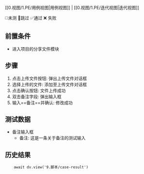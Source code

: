 [[0.视图/1.PE/用例视图|用例视图]] | [[0.视图/1.PE/迭代视图|迭代视图]]

 ◻️未测    🚫跳过     ✅通过    ❌ 失败
## 前置条件

- 进入项目的分享文件模块

## 步骤

1. 点击上传文件按钮: 弹出上传文件对话框
2. 选择上传的文件: 添加至上传文件对话框
3. 点击确认按钮: 文件上传成功
4. 双击备注字段: 弹出输入框
5. 输入==备注==并确认: 修改成功

## 测试数据

- 备注输入框
	- 备注: 这是一条关于备注的测试输入

## 历史结果

```dataviewjs
    await dv.view('9.脚本/case-result')
```
